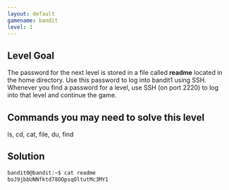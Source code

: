 ```yaml
---
layout: default
gamename: bandit
level: 1
---
```

Level Goal
----------
The password for the next level is stored in a file called
**readme** located in the home directory. Use this password to log
into bandit1 using SSH. Whenever you find a password for a level,
use SSH (on port 2220) to log into that level and continue the game.

Commands you may need to solve this level
-----------------------------------------
ls, cd, cat, file, du, find

Solution
--------------------------
```bash
bandit0@bandit:~$ cat readme
boJ9jbbUNNfktd78OOpsqOltutMc3MY1
```
